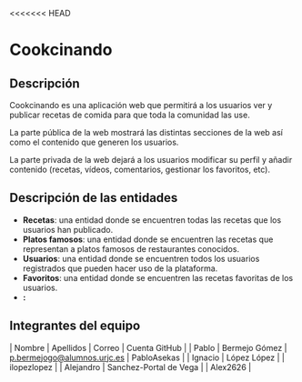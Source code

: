 <<<<<<< HEAD
# Cookcinando

## Descripción

Cookcinando es una aplicación web que permitirá a los usuarios ver y publicar recetas de comida para que toda la comunidad las use.

La parte pública de la web mostrará las distintas secciones de la web así como el contenido que generen los usuarios.

La parte privada de la web dejará a los usuarios modificar su perfil y añadir contenido (recetas, vídeos, comentarios, gestionar los favoritos, etc).

## Descripción de las entidades

- **Recetas**: una entidad donde se encuentren todas las recetas que los usuarios han publicado.
- **Platos famosos**: una entidad donde se encuentren las recetas que representan a platos famosos de restaurantes conocidos.
- **Usuarios**: una entidad donde se encuentren todos los usuarios registrados que pueden hacer uso de la plataforma.
- **Favoritos**: una entidad donde se encuentren las recetas favoritas de los usuarios.
- **:**

## Integrantes del equipo

| Nombre | Apellidos | Correo | Cuenta GitHub |
| Pablo | Bermejo Gómez | p.bermejogo@alumnos.urjc.es | PabloAsekas |
| Ignacio | López López |  | ilopezlopez |
| Alejandro | Sanchez-Portal de Vega |  | Alex2626 |
